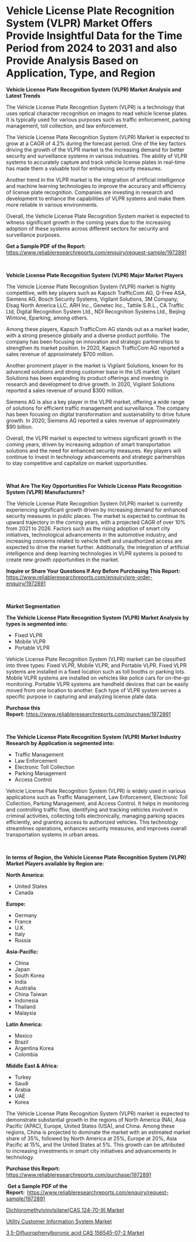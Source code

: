 <p><h1>Vehicle License Plate Recognition System (VLPR) Market Offers Provide Insightful Data for the Time Period from 2024 to 2031 and also Provide Analysis Based on Application, Type, and Region</h1></p><p><strong>Vehicle License Plate Recognition System (VLPR) Market Analysis and Latest Trends</strong></p>
<p><p>The Vehicle License Plate Recognition System (VLPR) is a technology that uses optical character recognition on images to read vehicle license plates. It is typically used for various purposes such as traffic enforcement, parking management, toll collection, and law enforcement.</p><p>The Vehicle License Plate Recognition System (VLPR) Market is expected to grow at a CAGR of 4.2% during the forecast period. One of the key factors driving the growth of the VLPR market is the increasing demand for better security and surveillance systems in various industries. The ability of VLPR systems to accurately capture and track vehicle license plates in real-time has made them a valuable tool for enhancing security measures.</p><p>Another trend in the VLPR market is the integration of artificial intelligence and machine learning technologies to improve the accuracy and efficiency of license plate recognition. Companies are investing in research and development to enhance the capabilities of VLPR systems and make them more reliable in various environments.</p><p>Overall, the Vehicle License Plate Recognition System market is expected to witness significant growth in the coming years due to the increasing adoption of these systems across different sectors for security and surveillance purposes.</p></p>
<p><strong>Get a Sample PDF of the Report:&nbsp;</strong> <a href="https://www.reliableresearchreports.com/enquiry/request-sample/1972891">https://www.reliableresearchreports.com/enquiry/request-sample/1972891</a></p>
<p>&nbsp;</p>
<p><strong>Vehicle License Plate Recognition System (VLPR) Major Market Players</strong></p>
<p><p>The Vehicle License Plate Recognition System (VLPR) market is highly competitive, with key players such as Kapsch TrafficCom AG, Q-Free ASA, Siemens AG, Bosch Security Systems, Vigilant Solutions, 3M Company, Elsag North America LLC, ARH Inc., Genetec Inc., Tattile S.R.L., CA Traffic Ltd, Digital Recognition System Ltd., NDI Recognition Systems Ltd., Beijing Wintone, Eparking, among others.</p><p>Among these players, Kapsch TrafficCom AG stands out as a market leader, with a strong presence globally and a diverse product portfolio. The company has been focusing on innovation and strategic partnerships to strengthen its market position. In 2020, Kapsch TrafficCom AG reported a sales revenue of approximately $700 million.</p><p>Another prominent player in the market is Vigilant Solutions, known for its advanced solutions and strong customer base in the US market. Vigilant Solutions has been expanding its product offerings and investing in research and development to drive growth. In 2020, Vigilant Solutions reported a sales revenue of around $300 million.</p><p>Siemens AG is also a key player in the VLPR market, offering a wide range of solutions for efficient traffic management and surveillance. The company has been focusing on digital transformation and sustainability to drive future growth. In 2020, Siemens AG reported a sales revenue of approximately $90 billion.</p><p>Overall, the VLPR market is expected to witness significant growth in the coming years, driven by increasing adoption of smart transportation solutions and the need for enhanced security measures. Key players will continue to invest in technology advancements and strategic partnerships to stay competitive and capitalize on market opportunities.</p></p>
<p>&nbsp;</p>
<p><strong>What Are The Key Opportunities For Vehicle License Plate Recognition System (VLPR) Manufacturers?</strong></p>
<p><p>The Vehicle License Plate Recognition System (VLPR) market is currently experiencing significant growth driven by increasing demand for enhanced security measures in public places. The market is expected to continue its upward trajectory in the coming years, with a projected CAGR of over 10% from 2021 to 2026. Factors such as the rising adoption of smart city initiatives, technological advancements in the automotive industry, and increasing concerns related to vehicle theft and unauthorized access are expected to drive the market further. Additionally, the integration of artificial intelligence and deep learning technologies in VLPR systems is poised to create new growth opportunities in the market.</p></p>
<p><strong>Inquire or Share Your Questions If Any Before Purchasing This Report:</strong> <a href="https://www.reliableresearchreports.com/enquiry/pre-order-enquiry/1972891">https://www.reliableresearchreports.com/enquiry/pre-order-enquiry/1972891</a></p>
<p>&nbsp;</p>
<p><strong>Market Segmentation</strong></p>
<p><strong>The Vehicle License Plate Recognition System (VLPR) Market Analysis by types is segmented into:</strong></p>
<p><ul><li>Fixed VLPR</li><li>Mobile VLPR</li><li>Portable VLPR</li></ul></p>
<p><p>Vehicle License Plate Recognition System (VLPR) market can be classified into three types: Fixed VLPR, Mobile VLPR, and Portable VLPR. Fixed VLPR systems are installed in a fixed location such as toll booths or parking lots. Mobile VLPR systems are installed on vehicles like police cars for on-the-go monitoring. Portable VLPR systems are handheld devices that can be easily moved from one location to another. Each type of VLPR system serves a specific purpose in capturing and analyzing license plate data.</p></p>
<p><strong>Purchase this Report:&nbsp;</strong><a href="https://www.reliableresearchreports.com/purchase/1972891">https://www.reliableresearchreports.com/purchase/1972891</a></p>
<p>&nbsp;</p>
<p><strong>The Vehicle License Plate Recognition System (VLPR) Market Industry Research by Application is segmented into:</strong></p>
<p><ul><li>Traffic Management</li><li>Law Enforcement</li><li>Electronic Toll Collection</li><li>Parking Management</li><li>Access Control</li></ul></p>
<p><p>Vehicle License Plate Recognition System (VLPR) is widely used in various applications such as Traffic Management, Law Enforcement, Electronic Toll Collection, Parking Management, and Access Control. It helps in monitoring and controlling traffic flow, identifying and tracking vehicles involved in criminal activities, collecting tolls electronically, managing parking spaces efficiently, and granting access to authorized vehicles. This technology streamlines operations, enhances security measures, and improves overall transportation systems in urban areas.</p></p>
<p>&nbsp;</p>
<p><strong>In terms of Region, the Vehicle License Plate Recognition System (VLPR) Market Players available by Region are:</strong></p>
<p>
    <p> <strong> North America: </strong>
        <ul>
            <li>United States</li>
            <li>Canada</li>
        </ul>
        </p> 
    <p> <strong> Europe: </strong>
        <ul>
            <li>Germany</li>
            <li>France</li>
            <li>U.K.</li>
            <li>Italy</li>
            <li>Russia</li>
        </ul>
        </p> 
    <p> <strong> Asia-Pacific: </strong>
        <ul>
            <li>China</li>
            <li>Japan</li>
            <li>South Korea</li>
            <li>India</li>
            <li>Australia</li>
            <li>China Taiwan</li>
            <li>Indonesia</li>
            <li>Thailand</li>
            <li>Malaysia</li>
        </ul>
        </p> 
    <p> <strong> Latin America: </strong>
        <ul>
            <li>Mexico</li>
            <li>Brazil</li>
            <li>Argentina Korea</li>
            <li>Colombia</li>
        </ul>
        </p> 
    <p> <strong> Middle East & Africa: </strong>
        <ul>
            <li>Turkey</li>
            <li>Saudi</li>
            <li>Arabia</li>
            <li>UAE</li>
            <li>Korea</li>
        </ul>
    </p>
    </p>
<p><p>The Vehicle License Plate Recognition System (VLPR) market is expected to demonstrate substantial growth in the regions of North America (NA), Asia Pacific (APAC), Europe, United States (USA), and China. Among these regions, China is projected to dominate the market with an estimated market share of 35%, followed by North America at 25%, Europe at 20%, Asia Pacific at 15%, and the United States at 5%. This growth can be attributed to increasing investments in smart city initiatives and advancements in technology.</p></p>
<p><strong>Purchase this Report: </strong><a href="https://www.reliableresearchreports.com/purchase/1972891">https://www.reliableresearchreports.com/purchase/1972891</a></p>
<p>&nbsp;<strong>Get a Sample PDF of the Report:&nbsp;&nbsp;</strong><a href="https://www.reliableresearchreports.com/enquiry/request-sample/1972891">https://www.reliableresearchreports.com/enquiry/request-sample/1972891</a></p>
<p><strong></strong></p>
<p><p><a href="https://view.publitas.com/reportprime-1/dichloromethylvinylsilane-cas-124-70-9-market-research-report-unlocks-analysis-on-the-market-financial-status-market-size-and-market-revenue-upto-2030/">Dichloromethylvinylsilane(CAS 124-70-9) Market</a></p><p><a href="https://view.publitas.com/reportprime-1/utility-customer-information-system-market-size-and-growth-market-segmentation-regional-and-country-breakdowns-and-market-trends-for-period-from-2023-2030/">Utility Customer Information System Market</a></p><p><a href="https://view.publitas.com/reportprime-1/35-difluorophenylboronic-acid-cas-156545-07-2-market-furnish-information-about-market-size-market-share-market-dynamics-and-projections-spanning-from-2023-to-2030/">3,5-Difluorophenylboronic acid CAS 156545-07-2 Market</a></p></p>